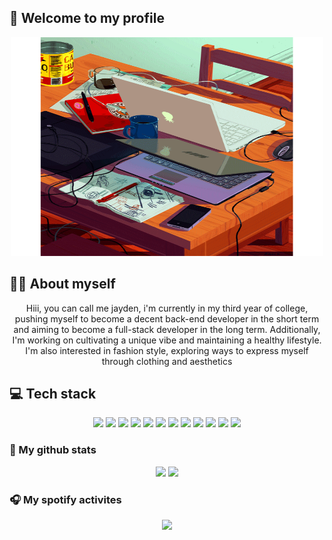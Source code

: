## 🌸 Welcome to my profile
<div align="center" displat="flex">
<img width="500" height="350" alt="background" src="https://github.com/truongthanhvu2337/truongthanhvu2337/blob/main/Image/212750680-266fa8aa-39f1-4e8b-8873-7181dbaf3d7c.gif"/>
</div>


## 🙋‍♂️ About myself
<div align="center">
    Hiii, you can call me jayden, i'm currently in my third year of college, pushing myself to become a decent back-end developer in the short term and aiming to become a full-stack developer in the long term. Additionally, I'm working on cultivating a unique vibe and maintaining a healthy lifestyle. I'm also interested in fashion style, exploring ways to express myself through clothing and aesthetics
</div>

## 💻 Tech stack
<div display="flex" align="center">
 <img src="https://img.shields.io/badge/c%23-%23239120.svg?style=for-the-badge&logo=csharp&logoColor=white"/>
 <img src="https://img.shields.io/badge/css3-%231572B6.svg?style=for-the-badge&logo=css3&logoColor=white"/>
 <img src="https://img.shields.io/badge/html5-%23E34F26.svg?style=for-the-badge&logo=html5&logoColor=white"/>
 <img src="https://img.shields.io/badge/javascript-%23323330.svg?style=for-the-badge&logo=javascript&logoColor=%23F7DF1E"/>
 <img src="https://img.shields.io/badge/typescript-%23007ACC.svg?style=for-the-badge&logo=typescript&logoColor=white"/>
 <img src="https://img.shields.io/badge/java-%23ED8B00.svg?style=for-the-badge&logo=openjdk&logoColor=white"/>
 <img src="https://img.shields.io/badge/.NET-5C2D91?style=for-the-badge&logo=.net&logoColor=white"/>
 <img src="https://img.shields.io/badge/spring-%236DB33F.svg?style=for-the-badge&logo=spring&logoColor=white"/>
 <img src="https://img.shields.io/badge/react-%2320232a.svg?style=for-the-badge&logo=react&logoColor=%2361DAFB"/>
 <img src="https://img.shields.io/badge/SASS-hotpink.svg?style=for-the-badge&logo=SASS&logoColor=white"/>
 <img src="https://img.shields.io/badge/tailwindcss-%2338B2AC.svg?style=for-the-badge&logo=tailwind-css&logoColor=white"/>
 <img src="https://img.shields.io/badge/AWS-%23FF9900.svg?style=for-the-badge&logo=amazon-aws&logoColor=white"/>
</div>

### 🎫 My github stats
<div align="center">
<img src="https://github-readme-stats.vercel.app/api?username=truongthanhvu2337&theme=buefy&border_radius=5" height="170"/>
<img src="https://github-readme-stats.vercel.app/api/top-langs/?username=truongthanhvu2337&theme=buefy&border_radius=5&hide_title=false&layout=compact&card_width=320&langs_count=5" height="170"/>
</div>

### 🎧 My spotify activites
<div align="center">
<img src="https://spotify-github-profile.vercel.app/api/view?uid=zi1my2c5y1ll605hzuta617b8&cover_image=true&theme=novatorem&show_offline=false&background_color=121212&interchange=false&bar_color=53b14f&bar_color_cover=false" height="110" />
</div>
